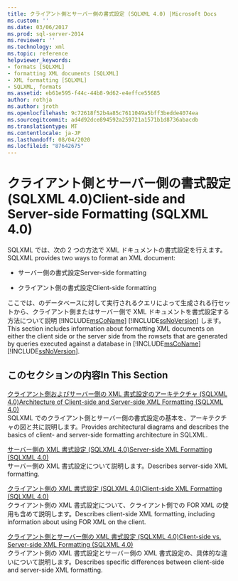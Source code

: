```yaml
---
title: クライアント側とサーバー側の書式設定 (SQLXML 4.0) |Microsoft Docs
ms.custom: ''
ms.date: 03/06/2017
ms.prod: sql-server-2014
ms.reviewer: ''
ms.technology: xml
ms.topic: reference
helpviewer_keywords:
- formats [SQLXML]
- formatting XML documents [SQLXML]
- XML formatting [SQLXML]
- SQLXML, formats
ms.assetid: eb61e595-f44c-44b8-9d62-e4effce55685
author: rothja
ms.author: jroth
ms.openlocfilehash: 9c72618f52b4a85c7611049a5bff3bedde4074ea
ms.sourcegitcommit: ad4d92dce894592a259721a1571b1d8736abacdb
ms.translationtype: MT
ms.contentlocale: ja-JP
ms.lasthandoff: 08/04/2020
ms.locfileid: "87642675"
---
```

# <a name="client-side-and-server-side-formatting-sqlxml-40"></a><span data-ttu-id="9b5a1-102">クライアント側とサーバー側の書式設定 (SQLXML 4.0)</span><span class="sxs-lookup"><span data-stu-id="9b5a1-102">Client-side and Server-side Formatting (SQLXML 4.0)</span></span>
  <span data-ttu-id="9b5a1-103">SQLXML では、次の 2 つの方法で XML ドキュメントの書式設定を行えます。</span><span class="sxs-lookup"><span data-stu-id="9b5a1-103">SQLXML provides two ways to format an XML document:</span></span>  
  
-   <span data-ttu-id="9b5a1-104">サーバー側の書式設定</span><span class="sxs-lookup"><span data-stu-id="9b5a1-104">Server-side formatting</span></span>  
  
-   <span data-ttu-id="9b5a1-105">クライアント側の書式設定</span><span class="sxs-lookup"><span data-stu-id="9b5a1-105">Client-side formatting</span></span>  
  
 <span data-ttu-id="9b5a1-106">ここでは、のデータベースに対して実行されるクエリによって生成される行セットから、クライアント側またはサーバー側で XML ドキュメントを書式設定する方法について説明 [!INCLUDE[msCoName](../../../includes/msconame-md.md)] [!INCLUDE[ssNoVersion](../../../includes/ssnoversion-md.md)] します。</span><span class="sxs-lookup"><span data-stu-id="9b5a1-106">This section includes information about formatting XML documents on either the client side or the server side from the rowsets that are generated by queries executed against a database in [!INCLUDE[msCoName](../../../includes/msconame-md.md)] [!INCLUDE[ssNoVersion](../../../includes/ssnoversion-md.md)].</span></span>  
  
## <a name="in-this-section"></a><span data-ttu-id="9b5a1-107">このセクションの内容</span><span class="sxs-lookup"><span data-stu-id="9b5a1-107">In This Section</span></span>  
 [<span data-ttu-id="9b5a1-108">クライアント側およびサーバー側の XML 書式設定のアーキテクチャ &#40;SQLXML 4.0&#41;</span><span class="sxs-lookup"><span data-stu-id="9b5a1-108">Architecture of Client-side and Server-side XML Formatting &#40;SQLXML 4.0&#41;</span></span>](server-side-xml-formatting-sqlxml-4-0.md)  
 <span data-ttu-id="9b5a1-109">SQLXML でのクライアント側とサーバー側の書式設定の基本を、アーキテクチャの図と共に説明します。</span><span class="sxs-lookup"><span data-stu-id="9b5a1-109">Provides architectural diagrams and describes the basics of client- and server-side formatting architecture in SQLXML.</span></span>  
  
 [<span data-ttu-id="9b5a1-110">サーバー側の XML 書式設定 &#40;SQLXML 4.0&#41;</span><span class="sxs-lookup"><span data-stu-id="9b5a1-110">Server-side XML Formatting &#40;SQLXML 4.0&#41;</span></span>](server-side-xml-formatting-sqlxml-4-0.md)  
 <span data-ttu-id="9b5a1-111">サーバー側の XML 書式設定について説明します。</span><span class="sxs-lookup"><span data-stu-id="9b5a1-111">Describes server-side XML formatting.</span></span>  
  
 [<span data-ttu-id="9b5a1-112">クライアント側の XML 書式設定 &#40;SQLXML 4.0&#41;</span><span class="sxs-lookup"><span data-stu-id="9b5a1-112">Client-side XML Formatting &#40;SQLXML 4.0&#41;</span></span>](client-side-xml-formatting-sqlxml-4-0.md)  
 <span data-ttu-id="9b5a1-113">クライアント側の XML 書式設定について、クライアント側での FOR XML の使用も含めて説明します。</span><span class="sxs-lookup"><span data-stu-id="9b5a1-113">Describes client-side XML formatting, including information about using FOR XML on the client.</span></span>  
  
 [<span data-ttu-id="9b5a1-114">クライアント側とサーバー側の XML 書式設定 &#40;SQLXML 4.0&#41;</span><span class="sxs-lookup"><span data-stu-id="9b5a1-114">Client-side vs. Server-side XML Formatting &#40;SQLXML 4.0&#41;</span></span>](client-side-vs-server-side-xml-formatting-sqlxml-4-0.md)  
 <span data-ttu-id="9b5a1-115">クライアント側の XML 書式設定とサーバー側の XML 書式設定の、具体的な違いについて説明します。</span><span class="sxs-lookup"><span data-stu-id="9b5a1-115">Describes specific differences between client-side and server-side XML formatting.</span></span>  
  
  
